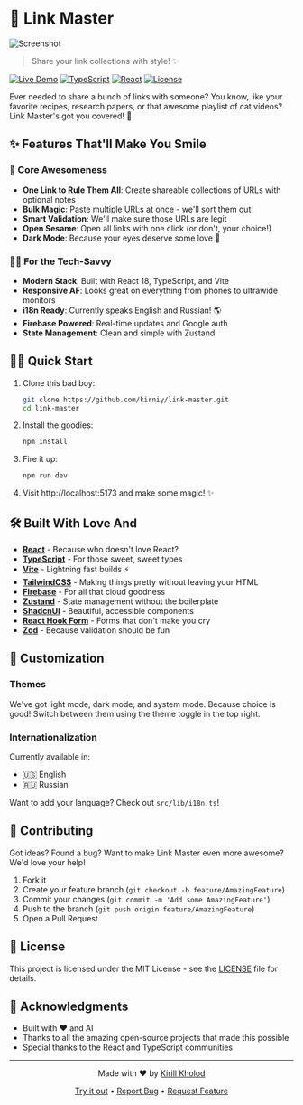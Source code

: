 # 🔗 Link Master

![Screenshot](https://i.ibb.co/pjs458d6/screencapture-link-8b9e6-web-app-2025-02-01-05-07-13.png)

> Share your link collections with style! ✨

[![Live Demo](https://img.shields.io/badge/demo-live-brightgreen.svg)](https://link-8b9e6.web.app)
[![TypeScript](https://img.shields.io/badge/TypeScript-5.2-blue.svg)](https://www.typescriptlang.org/)
[![React](https://img.shields.io/badge/React-18.2-blue.svg)](https://reactjs.org/)
[![License](https://img.shields.io/badge/license-MIT-green.svg)](LICENSE)

Ever needed to share a bunch of links with someone? You know, like your favorite recipes, research papers, or that awesome playlist of cat videos? Link Master's got you covered! 🎯

## ✨ Features That'll Make You Smile

### 🚀 Core Awesomeness
- **One Link to Rule Them All**: Create shareable collections of URLs with optional notes
- **Bulk Magic**: Paste multiple URLs at once - we'll sort them out!
- **Smart Validation**: We'll make sure those URLs are legit
- **Open Sesame**: Open all links with one click (or don't, your choice!)
- **Dark Mode**: Because your eyes deserve some love 🌙

### 👨‍💻 For the Tech-Savvy
- **Modern Stack**: Built with React 18, TypeScript, and Vite
- **Responsive AF**: Looks great on everything from phones to ultrawide monitors
- **i18n Ready**: Currently speaks English and Russian! 🌎
- **Firebase Powered**: Real-time updates and Google auth
- **State Management**: Clean and simple with Zustand

## 🏃‍♂️ Quick Start

1. Clone this bad boy:
   ```bash
   git clone https://github.com/kirniy/link-master.git
   cd link-master
   ```

2. Install the goodies:
   ```bash
   npm install
   ```

3. Fire it up:
   ```bash
   npm run dev
   ```

4. Visit http://localhost:5173 and make some magic! ✨

## 🛠️ Built With Love And

- **[React](https://reactjs.org/)** - Because who doesn't love React?
- **[TypeScript](https://www.typescriptlang.org/)** - For those sweet, sweet types
- **[Vite](https://vitejs.dev/)** - Lightning fast builds ⚡
- **[TailwindCSS](https://tailwindcss.com/)** - Making things pretty without leaving your HTML
- **[Firebase](https://firebase.google.com/)** - For all that cloud goodness
- **[Zustand](https://github.com/pmndrs/zustand)** - State management without the boilerplate
- **[ShadcnUI](https://ui.shadcn.com/)** - Beautiful, accessible components
- **[React Hook Form](https://react-hook-form.com/)** - Forms that don't make you cry
- **[Zod](https://github.com/colinhacks/zod)** - Because validation should be fun

## 🎨 Customization

### Themes
We've got light mode, dark mode, and system mode. Because choice is good! Switch between them using the theme toggle in the top right.

### Internationalization
Currently available in:
- 🇺🇸 English
- 🇷🇺 Russian

Want to add your language? Check out `src/lib/i18n.ts`!

## 🤝 Contributing

Got ideas? Found a bug? Want to make Link Master even more awesome? We'd love your help!

1. Fork it
2. Create your feature branch (`git checkout -b feature/AmazingFeature`)
3. Commit your changes (`git commit -m 'Add some AmazingFeature'`)
4. Push to the branch (`git push origin feature/AmazingFeature`)
5. Open a Pull Request

## 📝 License

This project is licensed under the MIT License - see the [LICENSE](LICENSE) file for details.

## 🙌 Acknowledgments

- Built with ❤️ and AI
- Thanks to all the amazing open-source projects that made this possible
- Special thanks to the React and TypeScript communities

---

<p align="center">Made with ❤️ by <a href="https://github.com/kirniy">Kirill Kholod</a></p>

<p align="center">
  <a href="https://link-8b9e6.web.app">Try it out</a> •
  <a href="https://github.com/kirniy/link-master/issues">Report Bug</a> •
  <a href="https://github.com/kirniy/link-master/issues">Request Feature</a>
</p>
